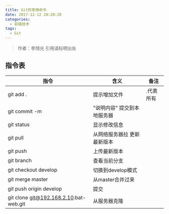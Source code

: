```yaml
---
title: Git的常用命令
date: 2017-12-12 20:20:20
categories: 
  - 前端技术
tags: 
  - Git
---
```


> 作者：李旭光
> 引用请标明出处

## 指令表

| 指令                                   | 含义                        | 备注      |
| -------------------------------------- | --------------------------- | --------- |
| git add .                              | 提示增加文件                | .代表所有 |
| git commit -m                          | "说明内容" 提交到本地服务器 |           |
| git status                             | 显示修改信息                |           |
| git pull                               | 从网络服务器拉 更新最新版本 |           |
| git push                               | 上传最新版本                |           |
| git branch                             | 查看当前分支                |           |
| git checkout develop                   | 切换到develop模式           |           |
| git merge master                       | 从master合并过来            |           |
| git push origin develop                | 提交                        |           |
| git clone git@192.168.2.10:bat-web.git | 从服务器克隆                |           |
